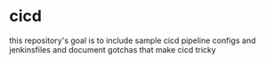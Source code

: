 # cicd

this repository's goal is to include sample cicd pipeline configs and jenkinsfiles and document gotchas that make cicd tricky
